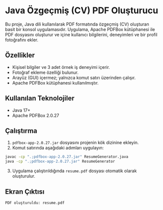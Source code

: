 # Java Özgeçmiş (CV) PDF Oluşturucu

Bu proje, Java dili kullanılarak PDF formatında özgeçmiş (CV) oluşturan basit bir konsol uygulamasıdır. 
Uygulama, Apache PDFBox kütüphanesi ile PDF dosyasını oluşturur ve içine kullanıcı bilgilerini, deneyimleri ve bir profil fotoğrafını ekler.

## Özellikler
- Kişisel bilgiler ve 3 adet örnek iş deneyimi içerir.
- Fotoğraf ekleme özelliği bulunur.
- Arayüz (GUI) içermez; yalnızca komut satırı üzerinden çalışır.
- Apache PDFBox kütüphanesi kullanılmıştır.

## Kullanılan Teknolojiler
- Java 17+
- Apache PDFBox 2.0.27  

## Çalıştırma
1. `pdfbox-app-2.0.27.jar` dosyasını projenin kök dizinine ekleyin.  
2. Komut satırında aşağıdaki adımları uygulayın:

```bash
javac -cp ".;pdfbox-app-2.0.27.jar" ResumeGenerator.java
java -cp ".;pdfbox-app-2.0.27.jar" ResumeGenerator
```

3. Uygulama çalıştırıldığında `resume.pdf` dosyası otomatik olarak oluşturulur.

## Ekran Çıktısı
```
PDF oluşturuldu: resume.pdf
```

